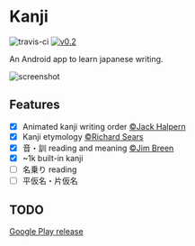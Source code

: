 Kanji
=====
![travis-ci](https://travis-ci.org/arbitrary-dev/kanji.svg?branch=master)
[![v0.2](https://img.shields.io/badge/download-v0.2-brightgreen.svg)](https://github.com/arbitrary-dev/kanji/raw/master/app/kanji-0.2.apk)

An Android app to learn japanese writing.

![screenshot](https://github.com/arbitrary-dev/kanji/raw/master/screenshot.jpg "screenshot")

## Features
- [X] Animated kanji writing order [&copy;Jack Halpern](http://cjki.org)
- [X] Kanji etymology [&copy;Richard Sears](http://hanziyuan.net/#donation)
- [X] 音・訓 reading and meaning [&copy;Jim Breen](http://www.edrdg.org/cgi-bin/wwwjdic/wwwjdic?1B)
- [X] ~1k built-in kanji
- [ ] 名乗り reading
- [ ] 平仮名・片仮名

## TODO
[Google Play release](https://github.com/arbitrary-dev/kanji/projects/1)
